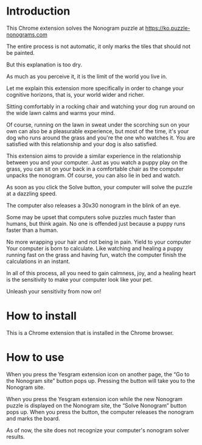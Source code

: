 
Introduction
============
This Chrome extension solves the Nonogram puzzle at https://ko.puzzle-nonograms.com

The entire process is not automatic, it only marks the tiles that should not be painted.
 
But this explanation is too dry.
 
As much as you perceive it, it is the limit of the world you live in.

Let me explain this extension more specifically in order to change your cognitive horizons, that is, your world wider and richer.
 
Sitting comfortably in a rocking chair and watching your dog run around on the wide lawn calms and warms your mind.
 
Of course, running on the lawn in sweat under the scorching sun on your own can also be a pleasurable experience, but most of the time, it's your dog who runs around the grass and you're the one who watches it. You are satisfied with this relationship and your dog is also satisfied.

This extension aims to provide a similar experience in the relationship between you and your computer. Just as you watch a puppy play on the grass, you can sit on your back in a comfortable chair as the computer unpacks the nonogram. Of course, you can also lie in bed and watch.

As soon as you click the Solve button, your computer will solve the puzzle at a dazzling speed.

The computer also releases a 30x30 nonogram in the blink of an eye.

Some may be upset that computers solve puzzles much faster than humans, but think again. No one is offended just because a puppy runs faster than a human.

No more wrapping your hair and not being in pain. Yield to your computer Your computer is born to calculate. Like watching and healing a puppy running fast on the grass and having fun, watch the computer finish the calculations in an instant.

In all of this process, all you need to gain calmness, joy, and a healing heart is the sensitivity to make your computer look like your pet.

Unleash your sensitivity from now on!


How to install
==============
This is a Chrome extension that is installed in the Chrome browser.


How to use
==========
When you press the Yesgram extension icon on another page, the “Go to the Nonogram site” button pops up. Pressing the button will take you to the Nonogram site.

When you press the Yesgram extension icon while the new Nonogram puzzle is displayed on the Nonogram site, the “Solve Nonogram” button pops up. When you press the button, the computer releases the nonogram and marks the board.

As of now, the site does not recognize your computer's nonogram solver results.

